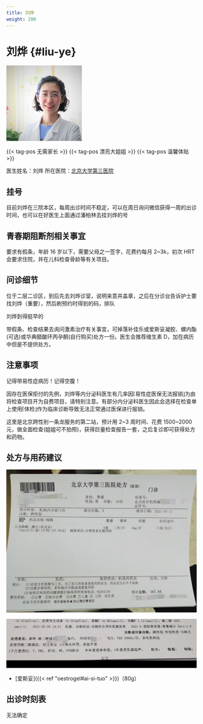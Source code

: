 ```yaml
---
title: 刘烨
weight: 200
---
```


# 刘烨 {#liu-ye}

![刘烨照片](liu-ye.png)

{{< tag-pos 无需家长 >}} {{< tag-pos 漂亮大姐姐 >}} {{< tag-pos 温馨体贴 >}}

医生姓名：刘烨
所在医院：[北京大学第三医院](https://amap.com/place/B000A7CGSS)

## 挂号

目前刘烨在三院本区，每周出诊时间不稳定，可以在周日询问微信获得一周的出诊时间，也可以在好医生上面通过潘柏林去挂刘烨的号

## 青春期阻断剂相关事宜

要求有假条，年龄 16 岁以下，需要父母之一签字，花费约每月 2~3k，初次 HRT 会要求住院，并在儿科检查骨龄等有关项目。

## 问诊细节

位于二层二诊区，到后先去刘烨诊室，说明来意并盖章，之后在分诊台告诉护士要找刘烨（重要），然后刷预约时得到的码，排队

刘烨到得挺早的

带假条、检查结果去询问激素治疗有关事宜，可掉落补佳乐或爱斯妥凝胶、螺内酯(可选)或华典醋酸环丙孕酮(自行购买)处方一份。医生会推荐维生素 D，加在病历中但是不提供处方。

## 注意事项

记得带易性症病历！记得空腹！

因存在医保拒付的先例，刘烨等内分泌科医生有几率因⌈易性症医保无法报销⌋为由将检查项目开为自费项目，请特别注意。有部分内分泌科医生因此会选择在检查单上使用⌈体检⌋作为临床诊断导致无法正常通过医保进行报销。

这里是北京跨性别一条龙服务的第二站，预计用 2~3 周时间、花费 1500~2000 元，做全面检查(姐姐可不拍照)，获得巨量检查报告一套，之后复诊即可获得处方和药物。

## 处方与用药建议

![处方](prescription.jpg)

![用药建议](medication.jpg)

- [爱斯妥]({{< ref "oestrogel#ai-si-tuo" >}})（80g）

## 出诊时刻表

无法确定
